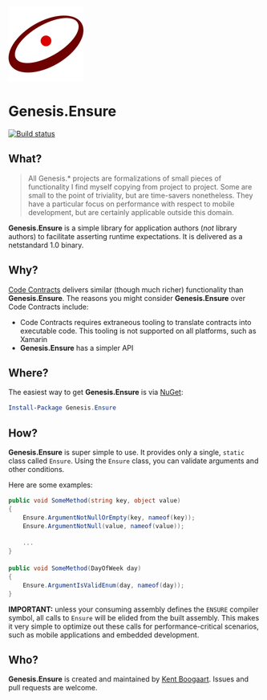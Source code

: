 ![Logo](Art/Logo150x150.png "Logo")

# Genesis.Ensure

[![Build status](https://ci.appveyor.com/api/projects/status/lu38d2kn4tmclwv4?svg=true)](https://ci.appveyor.com/project/kentcb/genesis-ensure)

## What?

> All Genesis.* projects are formalizations of small pieces of functionality I find myself copying from project to project. Some are small to the point of triviality, but are time-savers nonetheless. They have a particular focus on performance with respect to mobile development, but are certainly applicable outside this domain.
 
**Genesis.Ensure** is a simple library for application authors (_not_ library authors) to facilitate asserting runtime expectations. It is delivered as a netstandard 1.0 binary.

## Why?

[Code Contracts]() delivers similar (though much richer) functionality than **Genesis.Ensure**. The reasons you might consider **Genesis.Ensure** over Code Contracts include:

 * Code Contracts requires extraneous tooling to translate contracts into executable code. This tooling is not supported on all platforms, such as Xamarin
 * **Genesis.Ensure** has a simpler API

## Where?

The easiest way to get **Genesis.Ensure** is via [NuGet](http://www.nuget.org/packages/Genesis.Ensure/):

```PowerShell
Install-Package Genesis.Ensure
```

## How?

**Genesis.Ensure** is super simple to use. It provides only a single, `static` class called `Ensure`. Using the `Ensure` class, you can validate arguments and other conditions.

Here are some examples:

```C#
public void SomeMethod(string key, object value)
{
    Ensure.ArgumentNotNullOrEmpty(key, nameof(key));
    Ensure.ArgumentNotNull(value, nameof(value));

    ...
}

public void SomeMethod(DayOfWeek day)
{
    Ensure.ArgumentIsValidEnum(day, nameof(day));
}
```

**IMPORTANT:** unless your consuming assembly defines the `ENSURE` compiler symbol, all calls to `Ensure` will be elided from the built assembly. This makes it very simple to optimize out these calls for performance-critical scenarios, such as mobile applications and embedded development. 

## Who?

**Genesis.Ensure** is created and maintained by [Kent Boogaart](http://kent-boogaart.com). Issues and pull requests are welcome.
